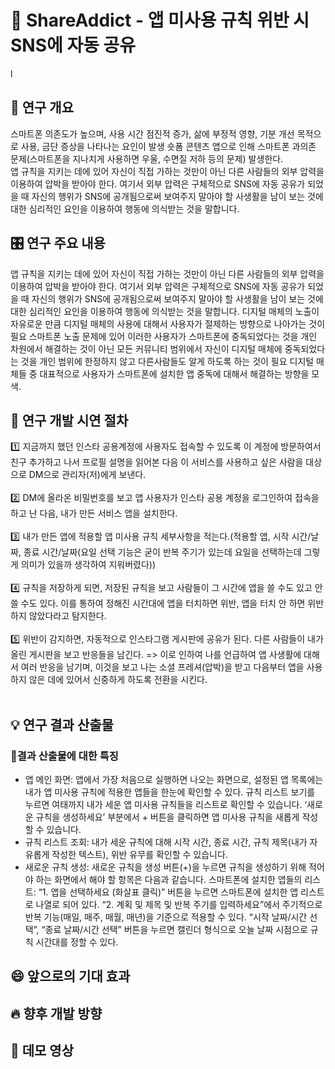 # 🔗 ShareAddict - 앱 미사용 규칙 위반 시 SNS에 자동 공유
l
## 🔎 연구 개요

스마트폰 의존도가 높으며, 사용 시간 점진적 증가, 삶에 부정적 영향, 기분 개선 목적으로 사용, 금단 증상을 나타나는 요인이 발생 숏폼 콘텐츠 앱으로 인해 스마트폰 과의존 문제(스마트폰을 지나치게 사용하면 우울, 수면질 저하 등의 문제) 발생한다.<br>
앱 규칙을 지키는 데에 있어 자신이 직접 가하는 것만이 아닌 다른 사람들의 외부 압력을 이용하여 압박을 받아야 한다. 여기서 외부 압력은 구체적으로 SNS에 자동 공유가 되었을 때 자신의 행위가 SNS에 공개됨으로써 보여주지 말아야 할 사생활을 남이 보는 것에 대한 심리적인 요인을 이용하여 행동에 의식받는 것을 말합니다. <br>

## 🎛️ 연구 주요 내용

앱 규칙을 지키는 데에 있어 자신이 직접 가하는 것만이 아닌 다른 사람들의 외부 압력을 이용하여 압박을 받아야 한다. 여기서 외부 압력은 구체적으로 SNS에 자동 공유가 되었을 때 자신의 행위가 SNS에 공개됨으로써 보여주지 말아야 할 사생활을 남이 보는 것에 대한 심리적인 요인을 이용하여 행동에 의식받는 것을 말합니다. 
디지털 매체의 노출이 자유로운 만큼 디지털 매체의 사용에 대해서 사용자가 절제하는 방향으로 나아가는 것이 필요
스마트폰 노출 문제에 있어 이러한 사용자가 스마트폰에 중독되었다는 것을 개인 차원에서 해결하는 것이 아닌 모든 커뮤니티 범위에서 자신이 디지털 매체에 중독되었다는 것을 개인 범위에 한정하지 않고  다른사람들도 알게 하도록 하는 것이 필요
디지털 매체들 중 대표적으로 사용자가 스마트폰에 설치한 앱 중독에 대해서 해결하는 방향을 모색.

## 🎱 연구 개발 시연 절차

:one: 지금까지 했던 인스타 공용계정에 사용자도 접속할 수 있도록 이 계정에 방문하여서 친구 추가하고 나서 프로필 설명을 읽어본 다음 이 서비스를 사용하고 싶은 사람을 대상으로 DM으로 관리자(저)에게 보낸다.<br>
<br>
:two: DM에 올라온 비밀번호를 보고 앱 사용자가 인스타 공용 계정을 로그인하여 접속을 하고 난 다음, 내가 만든 서비스 앱을 설치한다.<br>
<br>
:three: 내가 만든 앱에 적용할 앱 미사용 규칙 세부사항을 적는다.(적용할 앱, 시작 시간/날짜, 종료 시간/날짜(요일 선택 기능은 굳이 반복 주기가 있는데 요일을 선택하는데 그렇게 의미가 있을까 생각하여 지워버렸다))<br>
<br>
:four: 규칙을 저장하게 되면, 저장된 규칙을 보고 사람들이 그 시간에 앱을 쓸 수도 있고 안 쓸 수도 있다. 이를 통하여 정해진 시간대에 앱을 터치하면 위반, 앱을 터치 안 하면 위반하지 않았다라고 탐지한다.<br>
<br>
:five: 위반이 감지하면, 자동적으로 인스타그램 게시판에 공유가 된다. 다른 사람들이 내가 올린 게시판을 보고 반응들을 남긴다. => 이로 인하여 나를 언급하여 앱 사생활에 대해서 여러 반응을 남기며, 이것을 보고 나는 소셜 프레셔(압박)을 받고 다음부터 앱을 사용하지 않은 데에 있어서 신중하게 하도록 전환을 시킨다.<br>
<br>

## 💡 연구 결과 산출물

  ### 🔽결과 산출물에 대한 특징

  - 앱 메인 화면: 앱에서 가장 처음으로 실행하면 나오는 화면으로, 설정된 앱 목록에는 내가 앱 미사용 규칙에 적용한 앱들을 한눈에 확인할 수 있다. 규칙 리스트 보기를 누르면 여태까지 내가 세운 앱 미사용 규칙들을 리스트로 확인할 수 있습니다. ‘새로운 규칙을 생성하세요’ 부분에서 + 버튼을 클릭하면 앱 미사용 규칙을 새롭게 작성할 수 있습니다.<br>
  - 규칙 리스트 조회: 내가 세운 규칙에 대해 시작 시간, 종료 시간, 규칙 제목(내가 자유롭게 작성한 텍스트), 위반 유무를 확인할 수 있습니다.<br>
  - 새로운 규칙 생성: 새로운 규칙을 생성 버튼(+)을 누르면 규칙을 생성하기 위해 적어야 하는 화면에서 해야 할 항목은 다음과 같습니다. 스마트폰에 설치한 앱들의 리스트: “1.  앱을 선택하세요 (화살표 클릭)” 버튼을 누르면 스마트폰에 설치한 앱 리스트로 나열로 되어 있다. “2. 계획 및 제목 및 반복 주기를 입력하세요”에서  주기적으로 반복 기능(매일, 매주, 매월, 매년)을 기준으로 적용할 수 있다. “시작 날짜/시간 선택”, “종료 날짜/시간 선택” 버튼을 누르면 캘린더 형식으로 오늘 날짜 시점으로 규칙 시간대를 정할 수 있다.<br>

## 😄 앞으로의 기대 효과

## :fire: 향후 개발 방향

## 🎥 데모 영상
